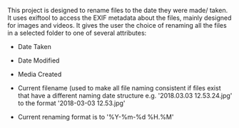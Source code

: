This project is designed to rename files to the date they were made/ taken.
It uses exiftool to access the EXIF metadata about the files, mainly designed for images and videos. 
It gives the user the choice of renaming all the files in a selected folder to one of several attributes:
- Date Taken
- Date Modified
- Media Created
- Current filename (used to make all file naming consistent if files exist that have a different naming date structure e.g. '2018.03.03 12.53.24.jpg' to the format '2018-03-03 12.53.jpg'

- Current renaming format is to '%Y-%m-%d %H.%M'
